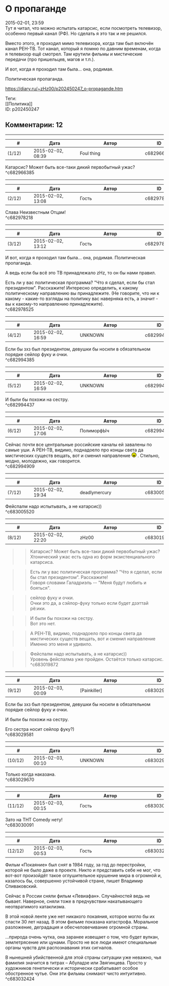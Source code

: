 О пропаганде
============

  
2015-02-01, 23:59  
 Тут я читал, что можно испытать катарсис, если посмотреть телевизор, особенно первый канал (РФ). Но сделать я это так и не решился.   
   
 Вместо этого, я проходил мимо телевизора, когда там был включён канал РЕН-ТВ. Тот канал, который я помню по давним временам, когда я телевизор ещё смотрел. Там крутили фильмы и мистические передачи (про пришельцев, магов и т.п.).   
   
 И вот, когда я проходил там была... она, родимая.   
   
 Политическая пропаганда.   
  
<https://diary.ru/~zHz00/p202450247_o-propagande.htm>  
  
Теги:  
[[Политика]]  
ID: p202450247  


Комментарии: 12
---------------

  


---



|         #         |              Дата              |                     Автор                     |           ID           |
| --- | --- | --- | --- |
| (1/12) | 2015-02-02, 08:39 | Foul thing | c682966385 |

  
 Катарсис? Может быть все-таки дикий первобытный ужас?   
 ^c682966385

---



|         #         |              Дата              |                     Автор                     |           ID           |
| --- | --- | --- | --- |
| (2/12) | 2015-02-02, 13:08 | Гость | c682978218 |

  
 Слава Неизвестным Отцам!   
 ^c682978218

---



|         #         |              Дата              |                     Автор                     |           ID           |
| --- | --- | --- | --- |
| (3/12) | 2015-02-02, 13:12 | Гость | c682978525 |

  
  И вот, когда я проходил там была... она, родимая. Политическая пропаганда.    
   
 А ведь если бы всё это ТВ принадлежало zHz, то он бы нами правил.   
   
 Есть ли у вас политическая программа? "Что я сделал, если бы стал президентом". Расскажите! Интересно определить, к какому политическому направлению вы принадлежите. (Не говорите, что ни к какому - какие-то взгляды на политику вас наверняка есть, а значит - вы к какому-то направлению принадлежите).   
 ^c682978525

---



|         #         |              Дата              |                     Автор                     |           ID           |
| --- | --- | --- | --- |
| (4/12) | 2015-02-02, 16:59 | UNKNOWN | c682994385 |

  
 Если бы зхз был президентом, девушки бы носили в обязательном порядке сейлор фуку и очки.   
 ^c682994385

---



|         #         |              Дата              |                     Автор                     |           ID           |
| --- | --- | --- | --- |
| (5/12) | 2015-02-02, 16:59 | UNKNOWN | c682994437 |

  
 И были бы похожи на сестру.   
 ^c682994437

---



|         #         |              Дата              |                     Автор                     |           ID           |
| --- | --- | --- | --- |
| (6/12) | 2015-02-02, 17:06 | ПолиморфЫч | c682994909 |

  
 Сейчас почти все центральные российские каналы ей завалены по самые уши. А РЕН-ТВ, видимо, поднадоело про концы света да мистических существ вещать, вот и сменил направление ![:laugh:](pics/1126.gif) . Стильно, модно, молодежно, как говорится.   
 ^c682994909

---



|         #         |              Дата              |                     Автор                     |           ID           |
| --- | --- | --- | --- |
| (7/12) | 2015-02-02, 19:34 | deadlymercury | c683005520 |

  
 Фейспалм надо испытывать, а не катарсис))   
 ^c683005520

---



|         #         |              Дата              |                     Автор                     |           ID           |
| --- | --- | --- | --- |
| (8/12) | 2015-02-02, 22:20 | zHz00 | c683019872 |

  
 >>Катарсис? Может быть все-таки дикий первобытный ужас?   
 Хтонический ужас есть одна из форм экзистенциального катарсиса.   
   
 >>Есть ли у вас политическая программа? "Что я сделал, если бы стал президентом". Расскажите!   
 Говоря словами Галадриэль -- "Меня будут любить и бояться".   
   
 >>сейлор фуку и очки.   
 Очки это да, а сэйлор-фуку только если будет дзэттай рё:ики.   
   
 >>И были бы похожи на сестру.   
 Вот это нет.   
   
 >>А РЕН-ТВ, видимо, поднадоело про концы света да мистических существ вещать, вот и сменил направление   
 Именно это меня и удивило.   
   
 >>Фейспалм надо испытывать, а не катарсис))   
 Уровень фейспалма уже пройден. Остаётся только катарсис.   
 ^c683019872

---



|         #         |              Дата              |                     Автор                     |           ID           |
| --- | --- | --- | --- |
| (9/12) | 2015-02-03, 00:09 | [Painkiller] | c683029581 |

  
  Если бы зхз был президентом, девушки бы носили в обязательном порядке сейлор фуку и очки.    
   
  И были бы похожи на сестру.    
   
 Его сестра носит сейлор фуку?)   
 ^c683029581

---



|         #         |              Дата              |                     Автор                     |           ID           |
| --- | --- | --- | --- |
| (10/12) | 2015-02-03, 00:10 | UNKNOWN | c683029670 |

  
 Только когда наказана.   
 ^c683029670

---



|         #         |              Дата              |                     Автор                     |           ID           |
| --- | --- | --- | --- |
| (11/12) | 2015-02-03, 00:15 | Гость | c683030091 |

  
 Зато на ТНТ Comedy нету!   
 ^c683030091

---



|         #         |              Дата              |                     Автор                     |           ID           |
| --- | --- | --- | --- |
| (12/12) | 2015-02-03, 00:53 | Гость | c683032424 |

  
 Фильм «Покаяние» был снят в 1984 году, за год до перестройки, которой не было даже в проекте. Никто и представить себе не мог, что вот-вот произойдёт такое оглушительное крушение мира в огромной и, казалось бы, совершенно устойчивой стране, пишет Владимир Спиваковский.   
   
 Сейчас в России сняли фильм «Левиафан». Случайностей ведь не бывает. Наверное, сняли тоже в предчувствии накатывающего неотвратимого катаклизма.   
   
 В этой новой ленте уже нет никакого покаяния, которое могло бы их спасти 30 лет назад. В этом фильме показана катастрофа. Моральное разложение, деградация и обесчеловечивание огромной страны.   
   
 ...природа очень чутка, она заранее извещает о том, что будет вулкан, землетрясение или цунами. Просто не все люди имеют специальные органы чувств для распознавания этих сигналов.   
   
 В нынешней убийственной для этой страны ситуации уже неважно, чья фамилия значится в титрах – Абуладзе или Звягинцева. Просто у художников генетически и исторически срабатывает особое обостренное чутье. Они эти фильмы снимают чисто интуитивно.   
 ^c683032424